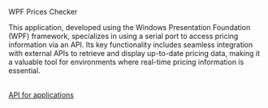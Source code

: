 WPF Prices Checker 

This application, developed using the Windows Presentation Foundation (WPF) framework, specializes in using a serial port to access pricing information via an API. Its key functionality includes seamless integration with external APIs to retrieve and display up-to-date pricing data, making it a valuable tool for environments where real-time pricing information is essential.

<br/>
<a href="https://github.com/ImJakubPuchala/ASP-NET-CORE-API-For-Shop">API for applications</a>
